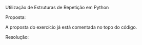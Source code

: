 Utilização de Estruturas de Repetição em Python

Proposta:

A proposta do exercício já está comentada no topo do código.

Resolução:

